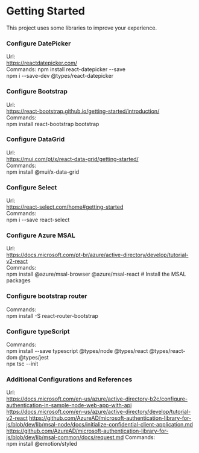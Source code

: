 # Getting Started

This project uses some libraries to improve your experience.

### Configure DatePicker

Url: \
    https://reactdatepicker.com/ \
Commands: 
    npm install react-datepicker --save \
    npm i --save-dev @types/react-datepicker 

### Configure Bootstrap

Url: \
    https://react-bootstrap.github.io/getting-started/introduction/ \
Commands: \
   npm install react-bootstrap bootstrap

### Configure DataGrid

Url: \
   https://mui.com/pt/x/react-data-grid/getting-started/ \
Commands: \
	npm install @mui/x-data-grid

### Configure Select

Url: \
   https://react-select.com/home#getting-started \
Commands: \
	npm i --save react-select

### Configure Azure MSAL

Url: \
   https://docs.microsoft.com/pt-br/azure/active-directory/develop/tutorial-v2-react \
Commands: \
	npm install @azure/msal-browser @azure/msal-react # Install the MSAL packages

### Configure bootstrap router

Commands: \
	npm install -S react-router-bootstrap

### Configure typeScript

Commands: \
	npm install --save typescript @types/node @types/react @types/react-dom @types/jest \
    npx tsc --init

### Additional Configurations and References

Url: \
   https://docs.microsoft.com/en-us/azure/active-directory-b2c/configure-authentication-in-sample-node-web-app-with-api \
   https://docs.microsoft.com/en-us/azure/active-directory/develop/tutorial-v2-react
   https://github.com/AzureAD/microsoft-authentication-library-for-js/blob/dev/lib/msal-node/docs/initialize-confidential-client-application.md
   https://github.com/AzureAD/microsoft-authentication-library-for-js/blob/dev/lib/msal-common/docs/request.md
Commands: \
	npm install @emotion/styled